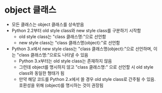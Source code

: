 # object 클래스
* 모든 클래스는 object 클래스를 상속받음
* Python 2.2부터 old style class와 new style class를 구분하기 시작함
  * old style class는 "class 클래스명:"으로 선언함
  * new style class는 "class 클래스명(object):"로 선언함
* Python 3.x에서 new style class는 "class 클래스명(object):"으로 선언하며, 이는 "class 클래스명:"으로도 나타낼 수 있음
  * Python 3.x부터는 old style class는 존재하지 않음
  * 그런데 object를 명시하지 않고 "class 클래스명:" 으로 선언할 시 old style class와 동일한 형태가 됨
  * 만약 해당 코드를 Python 2.x에서 쓸 경우 old style class로 간주될 수 있음. 호환성을 위해 (object)를 명시하는 것이 권장됨
